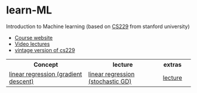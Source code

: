 # learn-ML
Introduction to Machine learning (based on [CS229](https://cs229.stanford.edu/) from stanford university)<br>

<ul>
<li> <a href="https://cs229.stanford.edu/"> Course website </li>
<li> <a href="https://www.youtube.com/playlist?list=PLoROMvodv4rMiGQp3WXShtMGgzqpfVfbU"> Video lectures </li>
<li> <a href="https://see.stanford.edu/Course/CS229"> vintage version of cs229 </a>  </li>
</ul>

<table>
<tr>
<th> Concept </th>
<th> lecture </th>
<th> extras </th>
</tr>
<tr>
<td> <a href="ordinary_linear_reg_grad_descent.ipynb"> linear regression (gradient descent) </a> </td>
<td> <a href="ord_linear_reg_stochastic_GD.ipynb"> linear regression (stochastic GD) </a> </td>
<td> <a href="https://www.youtube.com/watch?v=4b4MUYve_U8&list=PLoROMvodv4rMiGQp3WXShtMGgzqpfVfbU&index=2"> lecture</a> </td>
<td> </td>
</tr>
</table>

